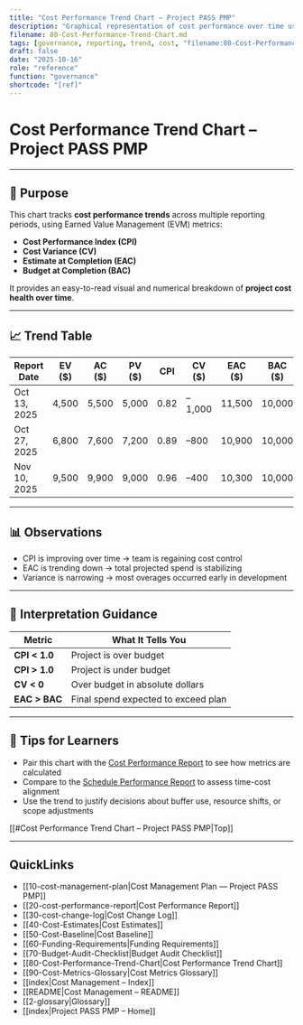 ```yaml
---
title: "Cost Performance Trend Chart — Project PASS PMP"
description: "Graphical representation of cost performance over time using CPI, variance, and EVM data."
filename: 80-Cost-Performance-Trend-Chart.md
tags: [governance, reporting, trend, cost, "filename:80-Cost-Performance-Trend-Chart.md"]
draft: false
date: "2025-10-16"
role: "reference"
function: "governance"
shortcode: "[ref]"
---
```


# Cost Performance Trend Chart – Project PASS PMP  
---

## 📎 Purpose

This chart tracks **cost performance trends** across multiple reporting periods, using Earned Value Management (EVM) metrics:

- **Cost Performance Index (CPI)**  
- **Cost Variance (CV)**  
- **Estimate at Completion (EAC)**  
- **Budget at Completion (BAC)**

It provides an easy-to-read visual and numerical breakdown of **project cost health over time**.

---

## 📈 Trend Table

| Report Date | EV ($) | AC ($) | PV ($) | CPI | CV ($) | EAC ($) | BAC ($) | Notes |
|-------------|--------|--------|--------|-----|--------|---------|---------|-------|
| Oct 13, 2025 | 4,500  | 5,500  | 5,000  | 0.82 | –1,000 | 11,500  | 10,000  | Over budget (early) |
| Oct 27, 2025 | 6,800  | 7,600  | 7,200  | 0.89 | –800   | 10,900  | 10,000  | Trend improving |
| Nov 10, 2025 | 9,500  | 9,900  | 9,000  | 0.96 | –400   | 10,300  | 10,000  | Nearly recovered |

---

## 📊 Observations

- CPI is improving over time → team is regaining cost control  
- EAC is trending down → total projected spend is stabilizing  
- Variance is narrowing → most overages occurred early in development  

---

## 🔁 Interpretation Guidance

| Metric | What It Tells You |
|--------|--------------------|
| **CPI < 1.0** | Project is over budget |
| **CPI > 1.0** | Project is under budget |
| **CV < 0** | Over budget in absolute dollars |
| **EAC > BAC** | Final spend expected to exceed plan |

---

## 📘 Tips for Learners

- Pair this chart with the [Cost Performance Report](20-cost-performance-report.md) to see how metrics are calculated  
- Compare to the [Schedule Performance Report](../20-schedule-management/05-schedule-performance-report.md) to assess time-cost alignment  
- Use the trend to justify decisions about buffer use, resource shifts, or scope adjustments

[[#Cost Performance Trend Chart – Project PASS PMP|Top]]

---

## QuickLinks
- [[10-cost-management-plan|Cost Management Plan — Project PASS PMP]]
- [[20-cost-performance-report|Cost Performance Report]]
- [[30-cost-change-log|Cost Change Log]]
- [[40-Cost-Estimates|Cost Estimates]]
- [[50-Cost-Baseline|Cost Baseline]]
- [[60-Funding-Requirements|Funding Requirements]]
- [[70-Budget-Audit-Checklist|Budget Audit Checklist]]
- [[80-Cost-Performance-Trend-Chart|Cost Performance Trend Chart]]
- [[90-Cost-Metrics-Glossary|Cost Metrics Glossary]]
- [[index|Cost Management – Index]]
- [[README|Cost Management – README]]
- [[2-glossary|Glossary]]
- [[index|Project PASS PMP – Home]]
